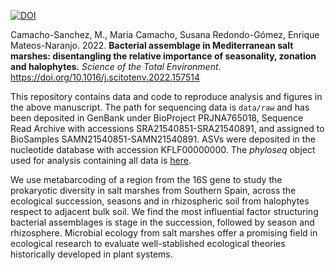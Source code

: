 [![DOI](https://zenodo.org/badge/DOI/10.5281/zenodo.6881602.svg)](https://doi.org/10.5281/zenodo.6881602)


Camacho-Sanchez, M., María Camacho, Susana Redondo-Gómez, Enrique Mateos-Naranjo. 2022. **Bacterial assemblage in Mediterranean salt marshes: disentangling the relative importance of seasonality, zonation and halophytes.** *Science of the Total Environment*. https://doi.org/10.1016/j.scitotenv.2022.157514

This repository contains data and code to reproduce analysis and figures in the above manuscript.
The path for sequencing data is `data/raw` and has been deposited in GenBank under BioProject PRJNA765018, Sequence Read Archive with accessions SRA21540851-SRA21540891, and assigned to BioSamples SAMN21540851-SAMN21540891. ASVs were deposited in the nucleotide database with accession KFLF00000000. The *phyloseq* object used for analysis containing all data is [here](data/intermediate/ps_t_noRep.rds).

We use metabarcoding of a region from the 16S gene to study the prokaryotic diversity in salt marshes from Southern Spain, across the ecological succession, seasons and in rhizospheric soil from halophytes respect to adjacent bulk soil. We find the most influential factor structuring bacterial assemblages is stage in the succession, followed by season and rhizosphere. Microbial ecology from salt marshes offer a promising field in ecological research to evaluate well-stablished ecological theories historically developed in plant systems.

